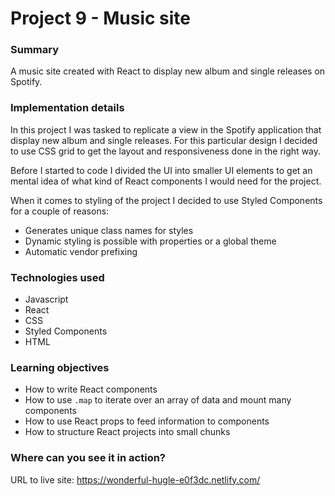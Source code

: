 # Project 9 - Music site

### Summary

A music site created with React to display new album and single releases on Spotify.

### Implementation details

In this project I was tasked to replicate a view in the Spotify application that display new album and single releases. For this particular design I decided to use CSS grid to get the layout and responsiveness done in the right way.

Before I started to code I divided the UI into smaller UI elements to get an mental idea of what kind of React components I would need for the project.

When it comes to styling of the project I decided to use Styled Components for a couple of reasons:

- Generates unique class names for styles
- Dynamic styling is possible with properties or a global theme
- Automatic vendor prefixing

### Technologies used

- Javascript
- React
- CSS
- Styled Components
- HTML

### Learning objectives

- How to write React components
- How to use `.map` to iterate over an array of data and mount many components
- How to use React props to feed information to components
- How to structure React projects into small chunks

### Where can you see it in action?

URL to live site: https://wonderful-hugle-e0f3dc.netlify.com/

